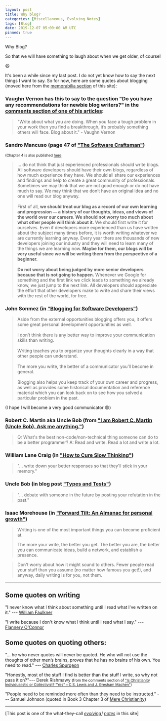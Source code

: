 ```yaml
---
layout: post
title: Why blog?
categories: [Miscellaneous, Evolving Notes]
tags: [Blog]
date: 2019-12-07 05:00:00 AM UTC
pinned: true
---
```


<!-- Dec 8, 2019 01:00:00 AM Philippine Time -->

Why Blog?

So that we will have something to laugh about when we get older, of course!

:laughing:

It's been a while since my last post. I do not yet know how to say the next things I want to say. So for now, here are some quotes about blogging (moved here from the [memorabilia section](/memorabilia/quotes/why-blog/) of this site):

### Vaughn Vernon has this to say to the question "Do you have any recommendations for newbie blog writers?" in the [comments section of one of his articles](https://web.archive.org/web/20180827140727/https://vaughnvernon.co/?p=879#comment-1938):

> "Write about what you are doing. When you face a tough problem in your work then you find a breakthrough, it’s probably something others will face. Blog about it." - Vaughn Vernon


<!--more-->


### Sandro Mancuso (page 47 of ["The Software Craftsman"](https://www.bookdepository.com/Software-Craftsman-Sandro-Mancuso/9780134052502?a_aid=jflaga))

<small>(Chapter 4 is also published [here](http://www.informit.com/articles/article.aspx?p=2273071&seqNum=2)</small>

> ... do not think that just experienced professionals should write blogs. All software developers should have their own blogs, regardless of how much experience they have. We should all share our experiences and findings and help to create a great community of professionals. Sometimes we may think that we are not good enough or do not have much to say. We may think that we don’t have an original idea and no one will read our blog anyway. 
<br /><br />
First of all, **we should treat our blog as a record of our own learning and progression — a history of our thoughts, ideas, and views of the world over our careers. We should not worry too much about what other people will think about it.** We should first write it for ourselves. Even if developers more experienced than us have written about the subject many times before, it is worth writing whatever we are currently learning anyway. Every year there are thousands of new developers joining our industry and they will need to learn many of the things we are learning now. **Maybe for them, our blogs will be very useful since we will be writing them from the perspective of a beginner.** 
<br /><br />
**Do not worry about being judged by more senior developers because that is not going to happen.** Whenever we Google for something and the first link we click leads to something we already know, we just jump to the next link. All developers should appreciate the effort that other developers make to write and share their views with the rest of the world, for free.



### John Sonmez (in ["Blogging for Software Developers"](https://simpleprogrammer.com/blogging-software-developers/))

> Aside from the external opportunities blogging offers you, it offers some great personal development opportunities as well.
<br /><br />
I don’t think there is any better way to improve your communication skills than writing.
<br /><br />
Writing teaches you to organize your thoughts clearly in a way that other people can understand.
<br /><br />
The more you write, the better of a communicator you’ll become in general.
<br /><br />
Blogging also helps you keep track of your own career and progress, as well as provides some historical documentation and reference material which you can look back on to see how you solved a particular problem in the past.

(I hope I will become a very good communicator :smile:)



### Robert C. Martin aka Uncle Bob (from ["I am Robert C. Martin (Uncle Bob). Ask me anything."](https://hashnode.com/post/i-am-robert-c-martin-uncle-bob-ask-me-anything-cjr7pnh8g000k2cs18o5nhulp))

> Q: What's the best non-code/non-technical thing someone can do to be a better programmer?
> A: Read and write. Read a lot and write a lot.



### William Lane Craig (in ["How to Cure Slow Thinking"](https://www.reasonablefaith.org/writings/question-answer/how-to-cure-slow-thinking1))

> "... write down your better responses so that they'll stick in your memory."



### Uncle Bob (in blog post ["Types and Tests"](http://blog.cleancoder.com/uncle-bob/2019/06/08/TestsAndTypes.html))

> "... debate with someone in the future by posting your refutation in the past."



### Isaac Morehouse (in ["Forward Tilt: An Almanac for personal growth"](https://discoverpraxis.com/forwardtilt-2/))

> Writing is one of the most important things you can become proficient at.
>
> The more your write, the better you get. The better you are, the better you can communicate ideas, build a network, and establish a presence.

> Don't worry about how it might sound to others. Fewer people read your stuff than you assume (no matter how famous you get!), and anyway, daily writing is for you, not them.

----------

## Some quotes on writing

<!-- Aug 08, 2019 03:57 PM (PHT)

While googling for "I may never know until I read": 
-->

"I never know what I think about something until I read what I've written on it." --- [William Faulkner](https://www.goodreads.com/quotes/32147-i-never-know-what-i-think-about-something-until-i)


"I write because I don't know what I think until I read what I say." --- [Flannery O'Connor](https://www.goodreads.com/quotes/315733-i-write-because-i-don-t-know-what-i-think-until)



## Some quotes on quoting others:

"... he who never quotes will never be quoted. He who will not use the thoughts of other men’s brains, proves that he has no brains of his own. You need to read." --- [Charles Spurgeon](https://www.goodreads.com/quotes/132324-give-yourself-unto-reading-the-man-who-never-reads-will)


"Honestly, most of the stuff I find is better than the stuff I write, so why not pass it on?"--- Derek Rishmawy <small>(from the comments section of ["Is Christianity Individualistic or Collectivist? "Yes" – C.S. Lewis and J. Gresham Machen"](https://derekzrishmawy.com/2013/01/03/is-christianity-individualistic-or-collectivist-yes-c-s-lewis-and-j-gresham-machen/))
</small>


"People need to be reminded more often than they need to be instructed." --- Samuel Johnson (quoted in Book 3 Chapter 3 of [Mere Christianity](https://www.bookdepository.com/Mere-Christianity-C-S-Lewis/9780007461219?a_aid=jflaga))

----------

[This post is one of the what-they-call _[evolving](https://martinfowler.com/bliki/EvolvingPublication.html)] [notes](/2017/04/08/problems-encountered-with-jekyll-powered-blog)_ in this site]